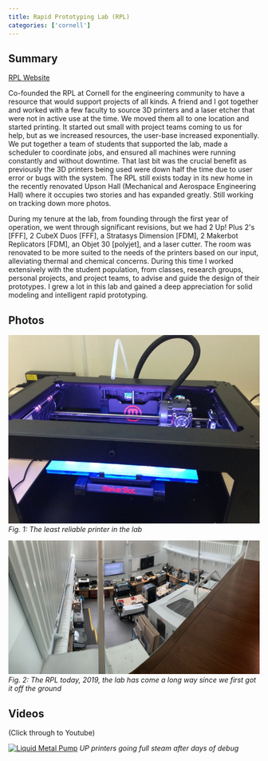 ```yaml
---
title: Rapid Prototyping Lab (RPL)
categories: ['cornell']
---
```


## Summary

[RPL Website](https://cornellrpl.wixsite.com/cornellrpl)

Co-founded the RPL at Cornell for the engineering community to have a resource that would support projects of all kinds. A friend and I got together and worked with a few faculty to source 3D printers and a laser etcher that were not in active use at the time. We moved them all to one location and started printing. It started out small with project teams coming to us for help, but as we increased resources, the user-base increased exponentially. We put together a team of students that supported the lab, made a scheduler to coordinate jobs, and ensured all machines were running constantly and without downtime. That last bit was the crucial benefit as previously the 3D printers being used were down half the time due to user error or bugs with the system. The RPL still exists today in its new home in the recently renovated Upson Hall (Mechanical and Aerospace Engineering Hall) where it occupies two stories and has expanded greatly. Still working on tracking down more photos.

During my tenure at the lab, from founding through the first year of operation, we went through significant revisions, but we had 2 Up! Plus 2's [FFF], 2 CubeX Duos [FFF], a Stratasys Dimension [FDM], 2 Makerbot Replicators [FDM], an Objet 30 [polyjet], and a laser cutter. The room was renovated to be more suited to the needs of the printers based on our input, alleviating thermal and chemical concerns. During this time I worked extensively with the student population, from classes, research groups, personal projects, and project teams, to advise and guide the design of their prototypes. I grew a lot in this lab and gained a deep appreciation for solid modeling and intelligent rapid prototyping.


## Photos
![](IMG_0933.jpg)
*Fig. 1: The least reliable printer in the lab*

![](lab.jpg)
*Fig. 2: The RPL today, 2019, the lab has come a long way since we first got it off the ground*

## Videos
(Click through to Youtube)

[![Liquid Metal Pump](http://img.youtube.com/vi/baFAR68NuK0/0.jpg)](http://www.youtube.com/watch?v=baFAR68NuK0 "UP printers going full steam after days of debug")
*UP printers going full steam after days of debug*
